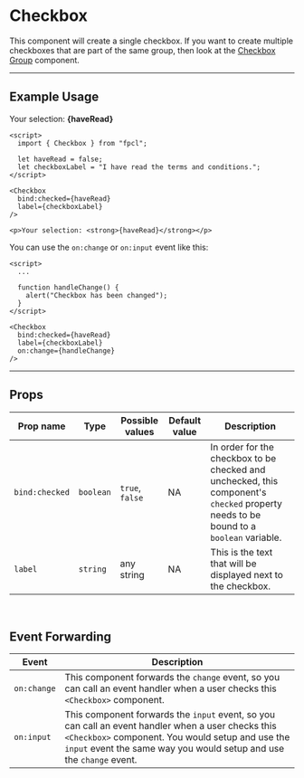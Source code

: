 <script lang="ts">
  import { Checkbox } from "/src/lib";

  let haveRead = false;
  let checkboxLabel = "I have read the terms and conditions.";
</script>

# Checkbox
This component will create a single checkbox. If you want to create multiple checkboxes that are part of the same group, then look at the [Checkbox Group](/components/checkbox-group) component.

---

## Example Usage

<Checkbox
  bind:checked={haveRead}
  label={checkboxLabel}
/>

<p>Your selection: <strong>{haveRead}</strong></p>

```svelte
<script>
  import { Checkbox } from "fpcl";

  let haveRead = false;
  let checkboxLabel = "I have read the terms and conditions.";
</script>

<Checkbox
  bind:checked={haveRead}
  label={checkboxLabel}
/>

<p>Your selection: <strong>{haveRead}</strong></p>
```

You can use the `on:change` or `on:input` event like this:

```svelte
<script>
  ...

  function handleChange() {
    alert("Checkbox has been changed");
  }
</script>

<Checkbox
  bind:checked={haveRead}
  label={checkboxLabel}
  on:change={handleChange}
/>
```

<hr>

## Props
| Prop name | Type | Possible values | Default value | Description |
| --------- | ---- | --------------- | ------------- | ----------- |
| `bind:checked` | `boolean` | `true`, `false` | NA | In order for the checkbox to be checked and unchecked, this component's `checked` property needs to be bound to a `boolean` variable. |
| `label` | `string` | any string | NA | This is the text that will be displayed next to the checkbox. |

<br>

## Event Forwarding
| Event | Description |
| ----- | ----------- |
| `on:change` | This component forwards the `change` event, so you can call an event handler when a user checks this `<Checkbox>` component. |
| `on:input` | This component forwards the `input` event, so you can call an event handler when a user checks this `<Checkbox>` component. You would setup and use the `input` event the same way you would setup and use the `change` event. |
